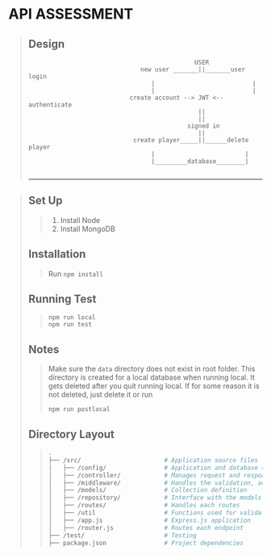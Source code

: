 # **API ASSESSMENT**

> ## Design
> ```
>                                               USER
>                                new user _______||_______user login
>                                   |                           |
>                                   |                           |
>                             create account --> JWT <-- authenticate
>                                                ||
>                                                ||
>                                             signed in
>                                                ||
>                              create player_____||______delete player
>                                   |                         |        
>                                   |_________database________|
>                                   
> 
> ```
> ---

> ## Set Up
> > 1. Install Node
> > 2. Install MongoDB
> >
>
> ## Installation
> > Run `npm install`
> > 
>
> ## Running Test
> >  ```
> > npm run local
> > npm run test
> > ```
>
> ## Notes
> > Make sure the `data` directory does not exist in root folder. This directory is created for a local database when running local. It gets deleted after you quit running local. If for some reason it is not deleted, just delete it or run 
> > ```
> > npm run postlocal
> > ``` 
> > 
> > 
> ## Directory Layout
> > ```bash
> > .
> > ├── /src/                       # Application source files
> > │   ├── /config/                # Application and database configuration                
> > │   ├── /controller/            # Manages request and responses
> > │   ├── /middleware/            # Handles the validation, authentication, and error
> > │   ├── /models/                # Collection definition
> > │   ├── /repository/            # Interface with the models and create a buffer
> > │   ├── /routes/                # Handles each routes
> > │   ├── /util                   # Functions used for validation, authentication and error handling
> > │   ├── /app.js                 # Express.js application
> > │   ├── /router.js              # Routes each endpoint
> > ├── /test/                      # Testing
> > ├── package.json                # Project dependencies
> > ```
